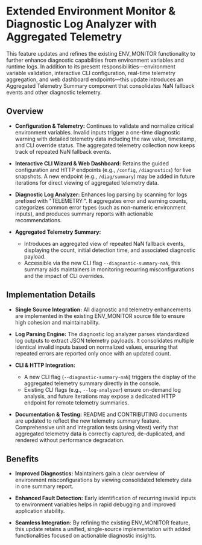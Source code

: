 # Extended Environment Monitor & Diagnostic Log Analyzer with Aggregated Telemetry

This feature updates and refines the existing ENV_MONITOR functionality to further enhance diagnostic capabilities from environment variables and runtime logs. In addition to its present responsibilities—environment variable validation, interactive CLI configuration, real-time telemetry aggregation, and web dashboard endpoints—this update introduces an Aggregated Telemetry Summary component that consolidates NaN fallback events and other diagnostic telemetry.

## Overview

- **Configuration & Telemetry:** Continues to validate and normalize critical environment variables. Invalid inputs trigger a one-time diagnostic warning with detailed telemetry data including the raw value, timestamp, and CLI override status. The aggregated telemetry collection now keeps track of repeated NaN fallback events.

- **Interactive CLI Wizard & Web Dashboard:** Retains the guided configuration and HTTP endpoints (e.g., `/config`, `/diagnostics`) for live snapshots. A new endpoint (e.g., `/diag/summary`) may be added in future iterations for direct viewing of aggregated telemetry data.

- **Diagnostic Log Analyzer:** Enhances log parsing by scanning for logs prefixed with "TELEMETRY:". It aggregates error and warning counts, categorizes common error types (such as non-numeric environment inputs), and produces summary reports with actionable recommendations.

- **Aggregated Telemetry Summary:** 
  - Introduces an aggregated view of repeated NaN fallback events, displaying the count, initial detection time, and associated diagnostic payload.
  - Accessible via the new CLI flag `--diagnostic-summary-naN`, this summary aids maintainers in monitoring recurring misconfigurations and the impact of CLI overrides.

## Implementation Details

- **Single Source Integration:** All diagnostic and telemetry enhancements are implemented in the existing ENV_MONITOR source file to ensure high cohesion and maintainability.

- **Log Parsing Engine:** The diagnostic log analyzer parses standardized log outputs to extract JSON telemetry payloads. It consolidates multiple identical invalid inputs based on normalized values, ensuring that repeated errors are reported only once with an updated count.

- **CLI & HTTP Integration:** 
  - A new CLI flag (`--diagnostic-summary-naN`) triggers the display of the aggregated telemetry summary directly in the console.
  - Existing CLI flags (e.g., `--log-analyzer`) ensure on-demand log analysis, and future iterations may expose a dedicated HTTP endpoint for remote telemetry summaries.

- **Documentation & Testing:** README and CONTRIBUTING documents are updated to reflect the new telemetry summary feature. Comprehensive unit and integration tests (using vitest) verify that aggregated telemetry data is correctly captured, de-duplicated, and rendered without performance degradation.

## Benefits

- **Improved Diagnostics:** Maintainers gain a clear overview of environment misconfigurations by viewing consolidated telemetry data in one summary report.

- **Enhanced Fault Detection:** Early identification of recurring invalid inputs to environment variables helps in rapid debugging and improved application stability.

- **Seamless Integration:** By refining the existing ENV_MONITOR feature, this update retains a unified, single-source implementation with added functionalities focused on actionable diagnostic insights.
